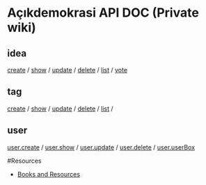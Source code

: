 # Açıkdemokrasi API DOC  (Private wiki)

## idea
[create](acikdemokrasi.api.idea.create) / 
[show](acikdemokrasi.api.idea.show) / 
[update](acikdemokrasi.api.idea.update) / 
[delete](acikdemokrasi.api.idea.delete) / 
[list](acikdemokrasi.api.idea.list) / 
[vote](acikdemokrasi.api.idea.vote)


## tag
[create](acikdemokrasi.api.tag.create) / 
[show](acikdemokrasi.api.tag.show) / 
[update](acikdemokrasi.api.tag.update) / 
[delete](acikdemokrasi.api.tag.delete) / 
[list](acikdemokrasi.api.tag.list) / 


## user
[user.create](acikdemokrasi.api.user.create) / 
[user.show](acikdemokrasi.api.user.show) / 
[user.update](acikdemokrasi.api.user.update) / 
[user.delete](acikdemokrasi.api.user.delete) / 
[user.userBox](acikdemokrasi.api.user.userBox)


#Resources

- [Books and Resources](Book%20and%20Resources)
